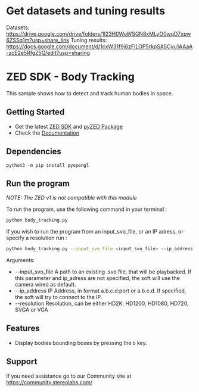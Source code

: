 # Get datasets and tuning results

Datasets: https://drive.google.com/drive/folders/1l23H0WoWSGN8xMLyO0wqD7xpw6ZSSq1m?usp=share_link
Tuning results: https://docs.google.com/document/d/1cxW31f9j6zFILOP5rkpSA5Cyu1AAaA-zcE2e5RfgZ5Q/edit?usp=sharing

# ZED SDK - Body Tracking

This sample shows how to detect and track human bodies in space.

## Getting Started
 - Get the latest [ZED SDK](https://www.stereolabs.com/developers/release/) and [pyZED Package](https://www.stereolabs.com/docs/app-development/python/install/)
 - Check the [Documentation](https://www.stereolabs.com/docs/)

## Dependencies
```
python3 -m pip install pyopengl
```
 
## Run the program
*NOTE: The ZED v1 is not compatible with this module*

To run the program, use the following command in your terminal : 
```bash
python body_tracking.py
```
If you wish to run the program from an input_svo_file, or an IP adress, or specify a resolution run : 

```bash
python body_tracking.py --input_svo_file <input_svo_file> --ip_address <ip_address> --resolution <resolution> 
```
Arguments: 
  - --input_svo_file A path to an existing .svo file, that will be playbacked. If this parameter and ip_adress are not specified, the soft will use the camera wired as default.  
  - --ip_address IP Address, in format a.b.c.d:port or a.b.c.d. If specified, the soft will try to connect to the IP.
  - --resolution Resolution, can be either HD2K, HD1200, HD1080, HD720, SVGA or VGA
## Features
 - Display bodies bounding boxes by pressing the `b` key.

## Support
If you need assistance go to our Community site at https://community.stereolabs.com/